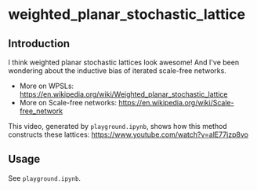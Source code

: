 # weighted_planar_stochastic_lattice


## Introduction

I think weighted planar stochastic lattices look awesome! And I've been wondering about the inductive bias of iterated scale-free networks.

- More on WPSLs: https://en.wikipedia.org/wiki/Weighted_planar_stochastic_lattice
- More on Scale-free networks: https://en.wikipedia.org/wiki/Scale-free_network

This video, generated by `playground.ipynb`, shows how this method constructs these lattices: https://www.youtube.com/watch?v=alE77jzp8vo

## Usage

See `playground.ipynb`.
